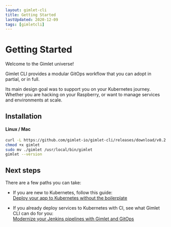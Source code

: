 ```yaml
---
layout: gimlet-cli
title: Getting Started
lastUpdated: 2020-12-09
tags: [gimletcli]
---
```


# Getting Started

Welcome to the Gimlet universe!

Gimlet CLI provides a modular GitOps workflow that you can adopt in partial, or in full.

Its main design goal was to support you on your Kubernetes journey.
Whether you are hacking on your Raspberry, or want to manage services and environments at scale.

## Installation

#### Linux / Mac

```bash
curl -L https://github.com/gimlet-io/gimlet-cli/releases/download/v0.2.0/gimlet-$(uname)-$(uname -m) -o gimlet
chmod +x gimlet
sudo mv ./gimlet /usr/local/bin/gimlet
gimlet --version
```

## Next steps

There are a few paths you can take:

- If you are new to Kubernetes, follow this guide: <br />
  [Deploy your app to Kubernetes without the boilerplate](/gimlet-cli/deploy-your-app-to-kubernetes-without-the-boilerplate)

- If you already deploy services to Kubernetes with CI, see what Gimlet CLI can do for you: <br />
  [Modernize your Jenkins pipelines with Gimlet and GitOps](/gimlet-cli/modernize-your-jenkins-pipelines-with-gimlet-and-gitOps)